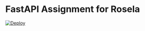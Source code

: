 # FastAPI Assignment for Rosela

[![Deploy](https://www.herokucdn.com/deploy/button.svg)](https://heroku.com/deploy?template=https://github.com/1ntegrale9/fastapi-heroku-template/tree/main)
